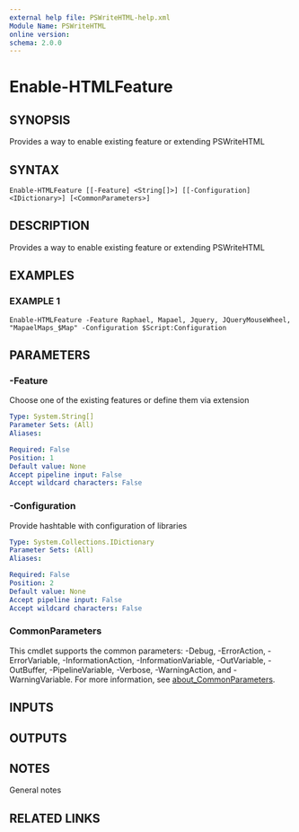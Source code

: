 ```yaml
---
external help file: PSWriteHTML-help.xml
Module Name: PSWriteHTML
online version:
schema: 2.0.0
---
```


# Enable-HTMLFeature

## SYNOPSIS
Provides a way to enable existing feature or extending PSWriteHTML

## SYNTAX

```
Enable-HTMLFeature [[-Feature] <String[]>] [[-Configuration] <IDictionary>] [<CommonParameters>]
```

## DESCRIPTION
Provides a way to enable existing feature or extending PSWriteHTML

## EXAMPLES

### EXAMPLE 1
```
Enable-HTMLFeature -Feature Raphael, Mapael, Jquery, JQueryMouseWheel, "MapaelMaps_$Map" -Configuration $Script:Configuration
```

## PARAMETERS

### -Feature
Choose one of the existing features or define them via extension

```yaml
Type: System.String[]
Parameter Sets: (All)
Aliases:

Required: False
Position: 1
Default value: None
Accept pipeline input: False
Accept wildcard characters: False
```

### -Configuration
Provide hashtable with configuration of libraries

```yaml
Type: System.Collections.IDictionary
Parameter Sets: (All)
Aliases:

Required: False
Position: 2
Default value: None
Accept pipeline input: False
Accept wildcard characters: False
```

### CommonParameters
This cmdlet supports the common parameters: -Debug, -ErrorAction, -ErrorVariable, -InformationAction, -InformationVariable, -OutVariable, -OutBuffer, -PipelineVariable, -Verbose, -WarningAction, and -WarningVariable. For more information, see [about_CommonParameters](http://go.microsoft.com/fwlink/?LinkID=113216).

## INPUTS

## OUTPUTS

## NOTES
General notes

## RELATED LINKS

